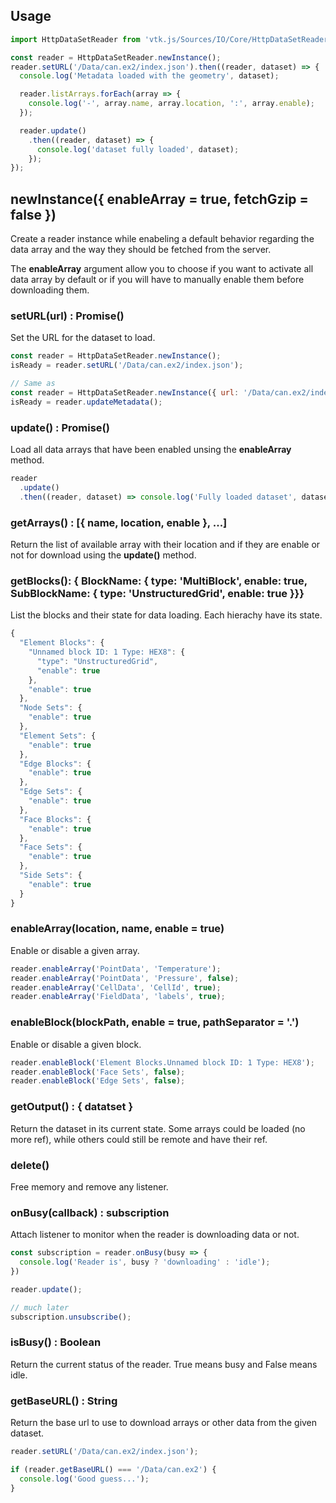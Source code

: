## Usage

```js
import HttpDataSetReader from 'vtk.js/Sources/IO/Core/HttpDataSetReader';

const reader = HttpDataSetReader.newInstance();
reader.setURL('/Data/can.ex2/index.json').then((reader, dataset) => {
  console.log('Metadata loaded with the geometry', dataset);

  reader.listArrays.forEach(array => {
    console.log('-', array.name, array.location, ':', array.enable);
  });

  reader.update()
    .then((reader, dataset) => {
      console.log('dataset fully loaded', dataset);
    });
});
```

## newInstance({ enableArray = true, fetchGzip = false })

Create a reader instance while enabeling a default behavior regarding the
data array and the way they should be fetched from the server.

The __enableArray__ argument allow you to choose if you want to activate
all data array by default or if you will have to manually enable them before
downloading them.


### setURL(url) : Promise()

Set the URL for the dataset to load.

```js
const reader = HttpDataSetReader.newInstance();
isReady = reader.setURL('/Data/can.ex2/index.json');

// Same as 
const reader = HttpDataSetReader.newInstance({ url: '/Data/can.ex2/index.json' });
isReady = reader.updateMetadata();
```

### update() : Promise()

Load all data arrays that have been enabled unsing the __enableArray__ method.

```js
reader
  .update()
  .then((reader, dataset) => console.log('Fully loaded dataset', dataset));
```

### getArrays() : [{ name, location, enable }, ...]

Return the list of available array with their location and if they are enable or not for download using the __update()__ method.

### getBlocks(): { BlockName: { type: 'MultiBlock', enable: true, SubBlockName: { type: 'UnstructuredGrid', enable: true }}}

List the blocks and their state for data loading. Each hierachy have its state.

```js
{
  "Element Blocks": {
    "Unnamed block ID: 1 Type: HEX8": {
      "type": "UnstructuredGrid",
      "enable": true
    },
    "enable": true
  },
  "Node Sets": {
    "enable": true
  },
  "Element Sets": {
    "enable": true
  },
  "Edge Blocks": {
    "enable": true
  },
  "Edge Sets": {
    "enable": true
  },
  "Face Blocks": {
    "enable": true
  },
  "Face Sets": {
    "enable": true
  },
  "Side Sets": {
    "enable": true
  }
}
```

### enableArray(location, name, enable = true)

Enable or disable a given array.

```js
reader.enableArray('PointData', 'Temperature');
reader.enableArray('PointData', 'Pressure', false);
reader.enableArray('CellData', 'CellId', true);
reader.enableArray('FieldData', 'labels', true);
```

### enableBlock(blockPath, enable = true, pathSeparator = '.') 

Enable or disable a given block.

```js
reader.enableBlock('Element Blocks.Unnamed block ID: 1 Type: HEX8');
reader.enableBlock('Face Sets', false);
reader.enableBlock('Edge Sets', false);
```

### getOutput() : { datatset }

Return the dataset in its current state. 
Some arrays could be loaded (no more ref), while others could still be remote and have their ref.

### delete() 

Free memory and remove any listener.

### onBusy(callback) : subscription

Attach listener to monitor when the reader is downloading data or not.

```js
const subscription = reader.onBusy(busy => {
  console.log('Reader is', busy ? 'downloading' : 'idle');
})

reader.update();

// much later
subscription.unsubscribe();
```

### isBusy() : Boolean

Return the current status of the reader. True means busy and False means idle.


### getBaseURL() : String

Return the base url to use to download arrays or other data from the given dataset.

```js
reader.setURL('/Data/can.ex2/index.json');

if (reader.getBaseURL() === '/Data/can.ex2') {
  console.log('Good guess...');
}
```
